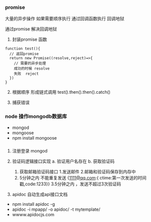 ### promise 
 
 大量的异步操作 如果需要顺序执行 通过回调函数执行 回调地狱

 通过promise 解决回调地狱
 1. 封装promise 函数
 ```
 function test(){
   // 返回promise
   return new Promise((resolve,reject)=>{
     // 需要的异步处理
     成功的时候 resolve
     失败  reject
   }) 
 }
 ``` 
 2. 根据顺序 形成链式调用
   test().then().then().catch()
   
 3. 捕获错误

 ### node 操作mongodb数据库
 + mongod
 + mongoose
  + npm install mongoose

 ### 
 1. 注册登录  mongod
 2. 验证码逻辑接口实现
   a. 验证用户名存在 
   b. 获取验证码
    
    1. 获取邮箱验证码接口 1.发送邮件 2.邮箱和验证码保存到内存中
    2. 5分钟之内 不能重复发送 
    {1111@qq.com:{ ctime:第一次发送的时间戳,code:1233}}
    3.5分钟之内 ，发送不超过3次验证码 




 3. apidoc 自动生成api接口文档 
  - npm install apidoc -g
  - apidoc -i mpapp/ -o apidoc/ -t mytemplate/
  - wwww.apidocjs.com

 <!-- 12345@qq.com    aaaa(redis 数据库 ) -->